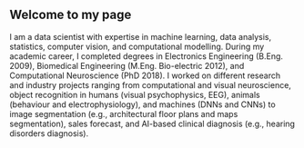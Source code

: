 ## Welcome to my page

I am a data scientist with expertise in machine learning, data analysis, statistics, computer vision, and computational modelling. During my academic career, I completed degrees in Electronics Engineering (B.Eng. 2009), Biomedical Engineering (M.Eng. Bio-electric 2012), and Computational Neuroscience (PhD 2018). I worked on different research and industry projects ranging from computational and visual neuroscience, object recognition in humans (visual psychophysics, EEG), animals (behaviour and electrophysiology), and machines (DNNs and CNNs) to image segmentation (e.g., architectural floor plans and maps segmentation),  sales forecast, and AI-based clinical diagnosis (e.g., hearing disorders diagnosis). 



